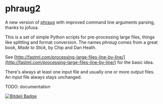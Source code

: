phraug2
=======

A new version of [phraug](https://github.com/zygmuntz/phraug) with improved command line arguments parsing, thanks to jofusa.

This is a set of simple Python scripts for pre-processing large files, things like splitting and format conversion. The names _phraug_ comes from a great book, _Made to Stick_, by Chip and Dan Heath.

See [http://fastml.com/processing-large-files-line-by-line/](http://fastml.com/processing-large-files-line-by-line/) for the basic idea.

There's always at least one input file and usually one or more output files. An input file always stays unchanged.

TODO: documentation

<!--
Format conversion
-----------------

`csv2libsvm.py <input file> <output file> [<label index = 0>] [<skip headers = 0>]`

Convert CSV to LIBSVM format. If there are no labels in the input file, specify _label index_ = -1. If there are headers in the input file, specify _skip headers_ = 1.


`csv2vw.py <input file> <output file> [<label index = 0>] [<skip headers = 0>]`

Convert CSV to VW format. Arguments as above.


`libsvm2csv.py <input file> <output file> <input file dimensionality>`

Convert LIBSVM to CSV. You need to specify dimensionality, that is a number of columns (not counting a label).


`libsvm2vw.py <input file> <output file>`

Convert LIBSVM to VW.


`tsv2csv.py <input file> <output file>`

Convert tab-separated file to comma-separated file.


Column means, standard deviations and normalization
--------------------------------------------------

How do you normalize (or _standardize_ or _shift and scale_) your data if it doesn't fit into memory? With these two scripts. 

`colstats.py <input file> <output file> [<label index>]`

Compute column means and standard deviations from data in csv file. Can skip label if present. Numbers only. The first line of the output file contains means, the second one standard deviations.

This script uses f_is_headers module, which contains is_headers() function. The purpose of the function is to automatically define if the [first] line in file contains headers.

`normalize.py <stats file> <input file> <output file> [<label index>]`

Normalize (shift and scale to zero mean and unit standard deviation) data from csv file. Meant to be used with column stats file produced by colstats.py. Numbers only.


Other operations
----------------

`chunk.py <input file> <number of output files> [<random seed>]`

Split a file randomly line by line into a number of smaller files. Might be useful for preparing cross-validation. Output files will have the base nume suffixed with a chunk number, for example `data.csv` will be chunked into `data_0.csv`, `data_1.csv` etc.

`count.py <input file>`

Count lines in a file. On Unix you can do it with `wc -l`

`delete_cols.py <input file> <output_file> <indices of columns to delete>`
`delete_cols.py train.csv train_del.csv 0 2 3`

Delete some columns from a CSV file. Indexes start with 0. Separate them with whitespace.

`sample.py <input file> <output file> [<P = 0.5>]`

Sample lines from an input file with probability P. Similiar to `split.py`, but there's only one output file. Useful for sampling large datasets.


`split.py <input file> <output file 1> <output file 2> [<P = 0.9>] [<random seed>]`

Split a file into two randomly. Default P (probability of writing to the first file) is 0.9. You can specify any string as a seed for random number generator.


`subset.py <input file> <output file> [<offset = 0>] [<lines = 100>]`

Save a subset of lines from an input file to an output file. Start at _offset_ (default 0), save _lines_ (default 100).
	
-->




[![Bitdeli Badge](https://d2weczhvl823v0.cloudfront.net/zygmuntz/phraug2/trend.png)](https://bitdeli.com/free "Bitdeli Badge")


